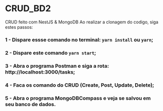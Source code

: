 # CRUD_BD2
CRUD feito com NestJS &amp; MongoDB
Ao realizar a clonagem do codigo, siga estes passos:
### 1 - Dispare essse comando no terminal: `yarn install` ou `yarn`;
### 2 - Dispare este comando `yarn start`;
### 3 - Abra o programa Postman e siga a rota: http://localhost:3000/tasks;
### 4 - Faca os comando do CRUD (Create, Post, Update, Delete);
### 5 - Abra o programa MongoDBCompass e veja se salvou em seu banco de dados.
